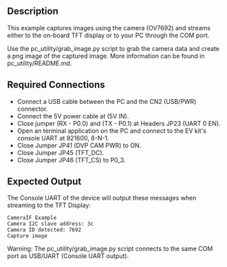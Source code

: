 ## Description

This example captures images using the camera (OV7692) and streams either to the on-board TFT display or to your PC through the COM port.

Use the pc_utility/grab_image.py script to grab the camera data and create a png image of the captured image. More information can be found in pc_utility/README.md.

## Required Connections

-   Connect a USB cable between the PC and the CN2 (USB/PWR) connector.
-   Connect the 5V power cable at (5V IN).
-   Close jumper (RX - P0.0) and (TX - P0.1) at Headers JP23 (UART 0 EN).
-   Open an terminal application on the PC and connect to the EV kit's console UART at 921600, 8-N-1.
-   Close Jumper JP41 (DVP CAM PWR) to ON.
-   Close Jumper JP45 (TFT_DC).
-   Close Jumper JP46 (TFT_CS) to P0_3.

## Expected Output

The Console UART of the device will output these messages when streaming to the TFT Display:

```
CameraIF Example
Camera I2C slave address: 3c
Camera ID detected: 7692
Capture image
```

Warning: The pc_utility/grab_image.py script connects to the same COM port as USB/UART (Console UART output).
